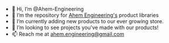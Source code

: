 - 👋 Hi, I’m @Ahem-Engineering
- 👀 I’m the repository for [Ahem Engineering's](https://shop.ahem.net.au) product libraries
- 🌱 I’m currently adding new products to our ever growing store.
- 💞️ I’m looking to see projects you've made with our products!
- 📫 Reach me at [ahem.engineering@gmail.com](ahem.engineering@gmail.com)
